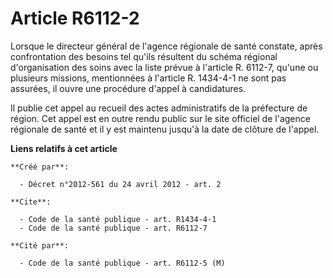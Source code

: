 # Article R6112-2

Lorsque le directeur général de l'agence régionale de santé constate, après confrontation des besoins tel qu'ils résultent du
schéma régional d'organisation des soins avec la liste prévue à l'article R. 6112-7, qu'une ou plusieurs missions,
mentionnées à l'article R. 1434-4-1 ne sont pas assurées, il ouvre une procédure d'appel à candidatures. 

Il publie cet appel au recueil des actes administratifs de la préfecture de région. Cet appel est en outre rendu public sur
le site officiel de l'agence régionale de santé et il y est maintenu jusqu'à la date de clôture de l'appel.

**Liens relatifs à cet article**

	**Créé par**:

	  - Décret n°2012-561 du 24 avril 2012 - art. 2

	**Cite**:

	  - Code de la santé publique - art. R1434-4-1
	  - Code de la santé publique - art. R6112-7

	**Cité par**:

	  - Code de la santé publique - art. R6112-5 (M)
